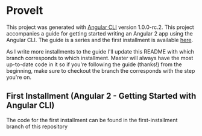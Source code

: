 # ProveIt

This project was generated with [Angular CLI](https://github.com/angular/angular-cli) version 1.0.0-rc.2.
This project accompanies a guide for getting started writing an Angular 2 app using the Angular CLI.  The guide is a series and the first installment is available [here](http://answersicouldntfindanywhereelse.blogspot.com/2017/04/angular-2-getting-started-with-angular.html).

As I write more installments to the guide I'll update this README with which branch corresponds to which installment.  Master will always have the most up-to-date code in it so if you're following the guide (thanks!) from the beginning, make sure to checkout the branch the corresponds with the step you're on.

## First Installment (Angular 2 - Getting Started with Angular CLI)
The code for the first installment can be found in the first-installment branch of this repository
